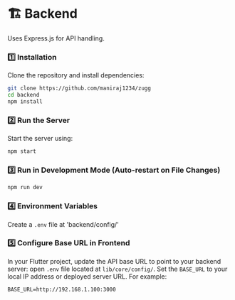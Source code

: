 # 🏗️ Backend 
Uses Express.js for API handling. 

### **1️⃣ Installation**
Clone the repository and install dependencies:
```sh
git clone https://github.com/maniraj1234/zugg
cd backend
npm install
```
### **2️⃣ Run the Server**
Start the server using:
```sh
npm start
```
### **3️⃣ Run in Development Mode (Auto-restart on File Changes)**
```sh
npm run dev
```
### **4️⃣ Environment Variables**
Create a `.env` file at 'backend/config/'

### **5️⃣ Configure Base URL in Frontend**
In your Flutter project, update the API base URL to point to your backend server:
open `.env` file located at `lib/core/config/`. Set the `BASE_URL` to your local IP address or deployed server URL. For example:
```env
BASE_URL=http://192.168.1.100:3000